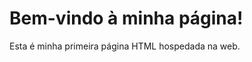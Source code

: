 <!DOCTYPE html>
<html lang="pt-BR">
<head>
    <meta charset="UTF-8">
    <meta name="viewport" content="width=device-width, initial-scale=1.0">
    <title>Minha Primeira Página</title>
</head>
<body>
    <h1>Bem-vindo à minha página!</h1>
    <p>Esta é minha primeira página HTML hospedada na web.</p>
</body>
</html>
